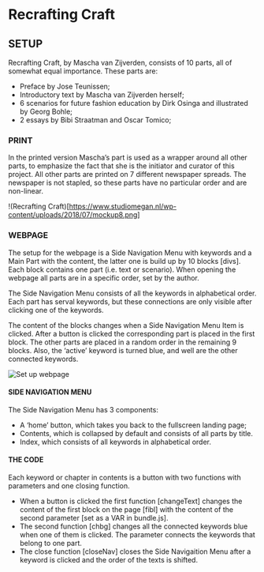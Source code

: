 # Recrafting Craft
## SETUP
Recrafting Craft, by Mascha van Zijverden, consists of 10 parts, all of somewhat equal importance. These parts are:
- Preface by Jose Teunissen;
- Introductory text by Mascha van Zijverden herself;
- 6 scenarios for future fashion education by Dirk Osinga and illustrated by Georg Bohle;
- 2 essays by Bibi Straatman and Oscar Tomico;

### PRINT
In the printed version Mascha’s part is used as a wrapper around all other parts, to emphasize the fact that she is the initiator and curator of this project. All other parts are printed on 7 different newspaper spreads. The newspaper is not stapled, so these parts have no particular order and are non-linear. 

!(Recrafting Craft)[https://www.studiomegan.nl/wp-content/uploads/2018/07/mockup8.png]

### WEBPAGE
The setup for the webpage is a Side Navigation Menu with keywords and a Main Part with the content, the latter one is build up by 10 blocks [divs]. Each block contains one part (i.e. text or scenario). When opening the webpage all parts are in a specific order, set by the author. 

The Side Navigation Menu consists of all the keywords in alphabetical order. Each part has serval keywords, but these connections are only visible after clicking one of the keywords.

The content of the blocks changes when a Side Navigation Menu Item is clicked. After a button is clicked the corresponding part is placed in the first block. The other parts are placed in a random order in the remaining 9 blocks. Also, the ‘active’ keyword is turned blue, and well are the other connected keywords.

![Set up webpage](https://www.studiomegan.nl/wp-content/uploads/2018/09/1.png)


#### SIDE NAVIGATION MENU
The Side Navigation Menu has 3 components: 
- A ‘home’ button, which takes you back to the fullscreen landing page;
- Contents, which is collapsed by default and consists of all parts by title.
- Index, which consists of all keywords in alphabetical order.

#### THE CODE
Each keyword or chapter in contents is a button with two functions with parameters and one closing function. 
- When a button is clicked the first function [changeText] changes the content of the first block on the page [fibl] with the content of the second parameter [set as a VAR in bundle.js]. 
- The second function [chbg] changes all the connected keywords blue when one of them is clicked. The parameter connects the keywords that belong to one part.
- The close function [closeNav] closes the Side Navigaition Menu after a keyword is clicked and the order of the texts is shifted.

